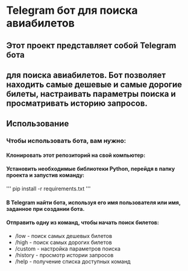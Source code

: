 # Telegram бот для поиска авиабилетов

## Этот проект представляет собой Telegram бота 
## для поиска авиабилетов. Бот позволяет находить самые дешевые и самые дорогие билеты, настраивать параметры поиска и просматривать историю запросов.



## Использование


### Чтобы использовать бота, вам нужно:

#### Клонировать этот репозиторий на свой компьютер:


#### Установить необходимые библиотеки Python, перейдя в папку проекта и запустив команду:

'''
pip install -r requirements.txt
'''

#### В Telegram найти бота, используя его имя пользователя или имя, заданное при создании бота.


#### Отправить одну из команд, чтобы начать поиск билетов:

* /low - поиск самых дешевых билетов
* /high - поиск самых дорогих билетов
* /custom - настройка параметров поиска
* /history - просмотр истории запросов
* /help - получение списка доступных команд
















